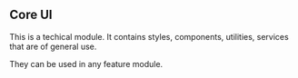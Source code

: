 ## Core UI

This is a techical module. It contains styles, components, utilities, services that are of general use.

They can be used in any feature module.